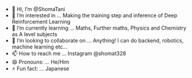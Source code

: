 - 👋 Hi, I’m @ShomaTani
- 👀 I’m interested in ... Making the training step and inference of Deep Reinforcement Learning
- 🌱 I’m currently learning ... Maths, Further maths, Physics and Chemistry as A level subjects
- 💞️ I’m looking to collaborate on ... Anything! I can do backend, robotics, machine learning etc...
- 📫 How to reach me ... Instagram @shomat328
- 😄 Pronouns: ... He/Him
- ⚡ Fun fact: ... Japanese

<!---
ShomaTani/ShomaTani is a ✨ special ✨ repository because its `README.md` (this file) appears on your GitHub profile.
You can click the Preview link to take a look at your changes.
--->

